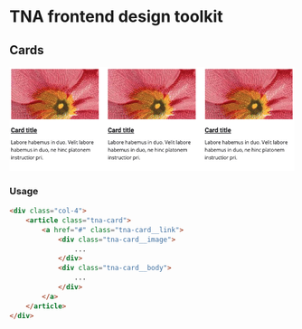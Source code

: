 # TNA frontend design toolkit

## Cards

![Image of cards](example.png)

### Usage
```html
<div class="col-4">
    <article class="tna-card">
        <a href="#" class="tna-card__link">
            <div class="tna-card__image">
                ...
            </div>
            <div class="tna-card__body">
                ...
            </div>
        </a>
    </article>
</div>
```
